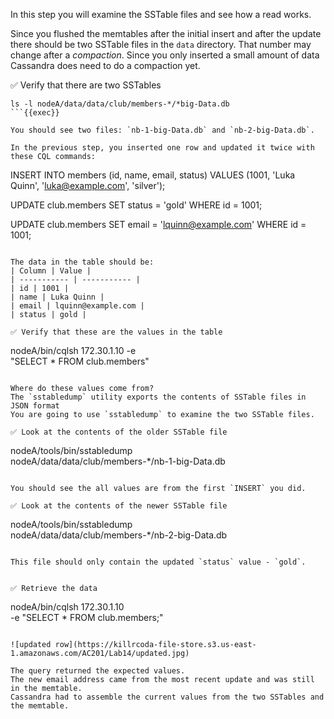In this step you will examine the SSTable files and see how a read works.

Since you flushed the memtables after the initial insert and after the update there should be two SSTable files in the `data` directory. 
That number may change after a *compaction*.
Since you only inserted a small amount of data Cassandra does need to do a compaction yet.


✅ Verify that there are two SSTables
```
ls -l nodeA/data/data/club/members-*/*big-Data.db
```{{exec}}

You should see two files: `nb-1-big-Data.db` and `nb-2-big-Data.db`. 

In the previous step, you inserted one row and updated it twice with these CQL commands:

```
INSERT INTO members (id, name, email, status) 
    VALUES (1001, 'Luka Quinn', 'luka@example.com', 'silver');

UPDATE club.members SET 
   status = 'gold' WHERE id = 1001;

UPDATE club.members SET 
   email = 'lquinn@example.com' WHERE id = 1001;
```

The data in the table should be:
| Column | Value |
| ----------- | ----------- |
| id | 1001 |
| name | Luka Quinn |
| email | lquinn@example.com |
| status | gold |

✅ Verify that these are the values in the table
```
nodeA/bin/cqlsh 172.30.1.10 -e \
  "SELECT * FROM club.members"
```{{exec}}

Where do these values come from?
The `sstabledump` utility exports the contents of SSTable files in JSON format
You are going to use `sstabledump` to examine the two SSTable files.

✅ Look at the contents of the older SSTable file
```
nodeA/tools/bin/sstabledump \
  nodeA/data/data/club/members-*/nb-1-big-Data.db
```{{exec}}

You should see the all values are from the first `INSERT` you did.

✅ Look at the contents of the newer SSTable file
```
nodeA/tools/bin/sstabledump \
  nodeA/data/data/club/members-*/nb-2-big-Data.db
```{{exec}}

This file should only contain the updated `status` value - `gold`.


✅ Retrieve the data
```
nodeA/bin/cqlsh 172.30.1.10 \
  -e "SELECT * FROM club.members;"
```{{exec}}

![updated row](https://killrcoda-file-store.s3.us-east-1.amazonaws.com/AC201/Lab14/updated.jpg)

The query returned the expected values.
The new email address came from the most recent update and was still in the memtable.
Cassandra had to assemble the current values from the two SSTables and the memtable.